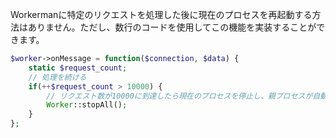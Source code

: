Workermanに特定のリクエストを処理した後に現在のプロセスを再起動する方法はありません。ただし、数行のコードを使用してこの機能を実装することができます。

```php
$worker->onMessage = function($connection, $data) {
    static $request_count;
    // 処理を続ける
    if(++$request_count > 10000) {
        // リクエスト数が10000に到達したら現在のプロセスを停止し、親プロセスが自動的に新しいプロセスを再起動します
        Worker::stopAll();
    }
};
```
